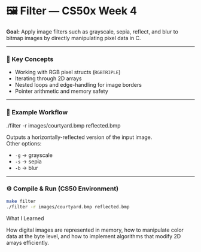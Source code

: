 # 🖼 Filter — CS50x Week 4

**Goal:** Apply image filters such as grayscale, sepia, reflect, and blur to bitmap images by directly manipulating pixel data in C.

---

### 🧠 Key Concepts
- Working with RGB pixel structs (`RGBTRIPLE`)
- Iterating through 2D arrays
- Nested loops and edge-handling for image borders
- Pointer arithmetic and memory safety

---

### 🧩 Example Workflow
./filter -r images/courtyard.bmp reflected.bmp

Outputs a horizontally-reflected version of the input image.  
Other options:
- `-g` → grayscale  
- `-s` → sepia  
- `-b` → blur  

---

### ⚙️ Compile & Run (CS50 Environment)
```bash
make filter
./filter -r images/courtyard.bmp reflected.bmp
```

What I Learned

How digital images are represented in memory, how to manipulate color data at the byte level, and how to implement algorithms that modify 2D arrays efficiently.
